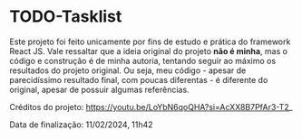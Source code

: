 # TODO-Tasklist

Este projeto foi feito unicamente por fins de estudo e prática do framework React JS.
Vale ressaltar que a ideia original do projeto **não é minha**, mas o código e construção é de minha autoria, tentando seguir ao máximo os resultados do projeto original. 
Ou seja, meu código - apesar de parecidíssimo resultado final, com poucas diferentas - é diferente do original, apesar de possuir algumas referências.

Créditos do projeto: https://youtu.be/LoYbN6qoQHA?si=AcXX8B7PfAr3-T2_

Data de finalização: 11/02/2024, 11h42
